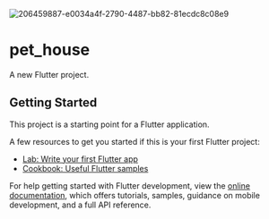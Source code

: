 ![206459887-e0034a4f-2790-4487-bb82-81ecdc8c08e9](https://user-images.githubusercontent.com/85794958/209564439-af3b28c3-fc35-4170-b6f3-42f563aba6f5.gif)

# pet_house

A new Flutter project.

## Getting Started

This project is a starting point for a Flutter application.

A few resources to get you started if this is your first Flutter project:

- [Lab: Write your first Flutter app](https://docs.flutter.dev/get-started/codelab)
- [Cookbook: Useful Flutter samples](https://docs.flutter.dev/cookbook)

For help getting started with Flutter development, view the
[online documentation](https://docs.flutter.dev/), which offers tutorials,
samples, guidance on mobile development, and a full API reference.
